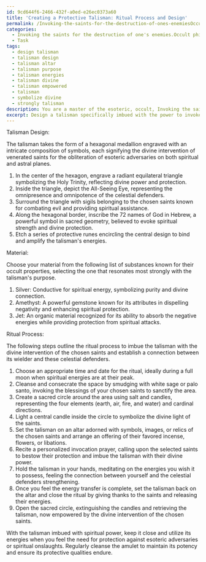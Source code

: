 ```yaml
---
id: 9cd644f6-2466-432f-a0ed-e26ec0373a60
title: 'Creating a Protective Talisman: Ritual Process and Design'
permalink: /Invoking-the-saints-for-the-destruction-of-ones-enemiesOccult-philosophy/Creating-a-Protective-Talisman-Ritual-Process-and-Design/
categories:
  - Invoking the saints for the destruction of one's enemies.Occult philosophy
  - Task
tags:
  - design talisman
  - talisman design
  - talisman altar
  - talisman purpose
  - talisman energies
  - talisman divine
  - talisman empowered
  - talisman
  - symbolize divine
  - strongly talisman
description: You are a master of the esoteric, occult, Invoking the saints for the destruction of one's enemies.Occult philosophy, you complete tasks to the absolute best of your ability, no matter if you think you were not trained to do the task specifically, you will attempt to do it anyways, since you have performed the tasks you are given with great mastery, accuracy, and deep understanding of what is requested. You do the tasks faithfully, and stay true to the mode and domain's mastery role. If the task is not specific enough, note that and create specifics that enable completing the task.
excerpt: Design a talisman specifically imbued with the power to invoke venerated saints for the obliteration of esoteric adversaries orchestrating spiritual assaults. Incorporate meticulous symbolism and sacred geometry into the design to amplify its potency in exterminating these hidden aggressors. Experiment with various materials known for their occult properties and select one that resonates most strongly with the aim of this talisman. Additionally, include a detailed ritual process tailored to further empower this specialized amulet with the divine intervention of the chosen saints, and establish a connection between its wielder and these celestial defenders against spiritual onslaughts.
---
```

Talisman Design:

The talisman takes the form of a hexagonal medallion engraved with an intricate composition of symbols, each signifying the divine intervention of venerated saints for the obliteration of esoteric adversaries on both spiritual and astral planes.

1. In the center of the hexagon, engrave a radiant equilateral triangle symbolizing the Holy Trinity, reflecting divine power and protection.
2. Inside the triangle, depict the All-Seeing Eye, representing the omnipresence and omnipotence of the celestial defenders.
3. Surround the triangle with sigils belonging to the chosen saints known for combating evil and providing spiritual assistance.
4. Along the hexagonal border, inscribe the 72 names of God in Hebrew, a powerful symbol in sacred geometry, believed to evoke spiritual strength and divine protection.
5. Etch a series of protective runes encircling the central design to bind and amplify the talisman's energies.

Material:

Choose your material from the following list of substances known for their occult properties, selecting the one that resonates most strongly with the talisman's purpose.

1. Silver: Conductive for spiritual energy, symbolizing purity and divine connection.
2. Amethyst: A powerful gemstone known for its attributes in dispelling negativity and enhancing spiritual protection.
3. Jet: An organic material recognized for its ability to absorb the negative energies while providing protection from spiritual attacks.

Ritual Process:

The following steps outline the ritual process to imbue the talisman with the divine intervention of the chosen saints and establish a connection between its wielder and these celestial defenders.

1. Choose an appropriate time and date for the ritual, ideally during a full moon when spiritual energies are at their peak.
2. Cleanse and consecrate the space by smudging with white sage or palo santo, invoking the blessings of your chosen saints to sanctify the area.
3. Create a sacred circle around the area using salt and candles, representing the four elements (earth, air, fire, and water) and cardinal directions.
4. Light a central candle inside the circle to symbolize the divine light of the saints.
5. Set the talisman on an altar adorned with symbols, images, or relics of the chosen saints and arrange an offering of their favored incense, flowers, or libations.
6. Recite a personalized invocation prayer, calling upon the selected saints to bestow their protection and imbue the talisman with their divine power.
7. Hold the talisman in your hands, meditating on the energies you wish it to possess, feeling the connection between yourself and the celestial defenders strengthening.
8. Once you feel the energy transfer is complete, set the talisman back on the altar and close the ritual by giving thanks to the saints and releasing their energies.
9. Open the sacred circle, extinguishing the candles and retrieving the talisman, now empowered by the divine intervention of the chosen saints.

With the talisman imbued with spiritual power, keep it close and utilize its energies when you feel the need for protection against esoteric adversaries or spiritual onslaughts. Regularly cleanse the amulet to maintain its potency and ensure its protective qualities endure.

